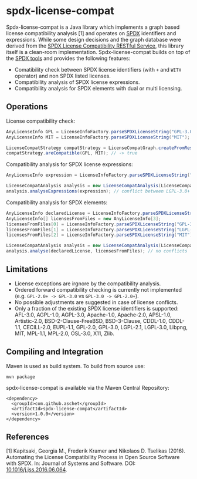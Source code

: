 # spdx-license-compat

Spdx-license-compat is a Java library which implements a graph based license compatibility analysis [1] and operates on [SPDX](https://spdx.org/spdx-specification-21-web-version) identifiers and expressions. While some design decisions and the graph database were derived from the [SPDX License Compatibility RESTful Service](https://github.com/dpasch01/spdx-compat-tools), this library itself is a clean-room implementation. Spdx-license-compat builds on top of the [SPDX tools](https://github.com/spdx/tools) and provides the following features:
- Comatibility check between SPDX license identifiers (with `+` and `WITH` operator) and non SPDX listed licenses.
- Compatibility analysis of SPDX license expressions.
- Compatibility analysis for SPDX elements with dual or multi licensing.

## Operations

License compatibility check:

```java
AnyLicenseInfo GPL = LicenseInfoFactory.parseSPDXLicenseString("GPL-3.0+");
AnyLicenseInfo MIT = LicenseInfoFactory.parseSPDXLicenseString("MIT");

LicenseCompatStrategy compatStrategy = LicenseCompatGraph.createFromResources();
compatStrategy.areCompatible(GPL, MIT); // -> true
```

Compatibility analysis for SPDX license expressions:

```java
AnyLicenseInfo expression = LicenseInfoFactory.parseSPDXLicenseString("(((LGPL-3.0+ OR MIT) AND GPL-2.0) OR BSD-3-Clause)");

LicenseCompatAnalysis analysis = new LicenseCompatAnalysis(LicenseCompatGraph.createFromResources());
analysis.analyseExpressions(expression); // conflict between LGPL-3.0+ and GPL-2.0
```

Compatibility analysis for SPDX elements:

```java
AnyLicenseInfo declaredLicense = LicenseInfoFactory.parseSPDXLicenseString("(AGPL-3.0 OR GPL-3.0)");
AnyLicenseInfo[] licensesFromFiles = new AnyLicenseInfo[3];
licensesFromFiles[0] = LicenseInfoFactory.parseSPDXLicenseString("GPL-3.0");
licensesFromFiles[1] = LicenseInfoFactory.parseSPDXLicenseString("LGPL-3.0+");
licensesFromFiles[2] = LicenseInfoFactory.parseSPDXLicenseString("MIT");

LicenseCompatAnalysis analysis = new LicenseCompatAnalysis(LicenseCompatGraph.createFromResources());
analysis.analyse(declaredLicense, licensesFromFiles); // no conflicts
```

## Limitations

- License exceptions are irgnore by the compatibility analysis.
- Ordered forward compatibility checking is currently not implemented (e.g. `GPL-2.0+ -> GPL-3.0` vs `GPL-3.0 -> GPL-2.0+`).
- No possible adjustments are suggested in case of license conflicts.
- Only a fraction of the existing SPDX license identifiers is supported: AFL-3.0, AGPL-1.0, AGPL-3.0, Apache-1.0, Apache-2.0, APSL-1.0, Artistic-2.0, BSD-2-Clause-FreeBSD, BSD-3-Clause, CDDL-1.0, CDDL-1.1, CECILL-2.0, EUPL-1.1, GPL-2.0, GPL-3.0, LGPL-2.1, LGPL-3.0, Libpng, MIT, MPL-1.1, MPL-2.0, OSL-3.0, X11, Zlib.

## Compiling and Integration

Maven is used as build system. To build from source use:

```
mvn package
```

spdx-license-compat is available via the Maven Central Repository:

```
<dependency>
  <groupId>com.github.aschet</groupId>
  <artifactId>spdx-license-compat</artifactId>
  <version>1.0.0</version>
</dependency>
```

## References

[1] Kapitsaki, Georgia M., Frederik Kramer and Nikolaos D. Tselikas (2016). Automating the License Compatibility Process in Open Source Software with SPDX. In: Journal of Systems and Software. DOI: [10.1016/j.jss.2016.06.064](http://dx.doi.org/10.1016/j.jss.2016.06.064).
